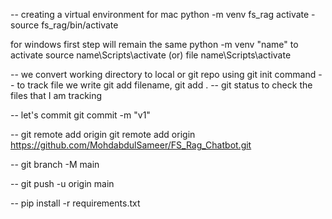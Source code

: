 -- creating a virtual environment for mac
python -m venv fs_rag
activate - source fs_rag/bin/activate

for windows
first step will remain the same
python -m venv "name"
to activate
source name\Scripts\activate (or)
file name\Scripts\activate

-- we convert working directory to local or git repo using git init command
-- to track file we write git add filename, git add .
-- git status to check the files that I am tracking

-- let's commit git commit -m "v1"

-- git remote add origin git remote add origin https://github.com/MohdabdulSameer/FS_Rag_Chatbot.git

-- git branch -M main

-- git push -u origin main

-- pip install -r requirements.txt
